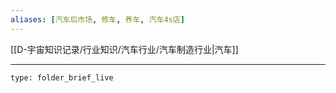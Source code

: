 ```yaml
---
aliases: [汽车后市场, 修车, 养车, 汽车4s店]
---
```


[[D-宇宙知识记录/行业知识/汽车行业/汽车制造行业|汽车]]

---

```ccard
type: folder_brief_live
```